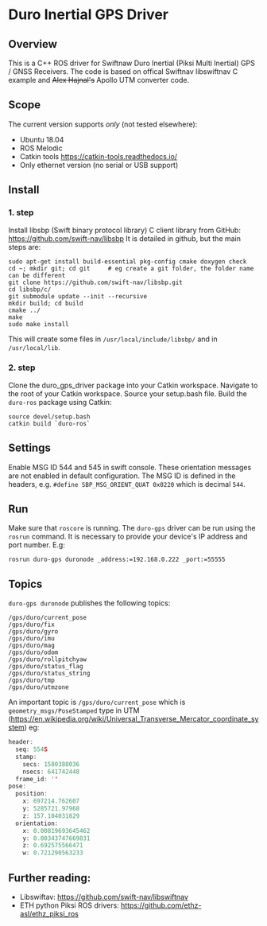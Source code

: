 # Duro Inertial GPS Driver
## Overview

This is a C++ ROS driver for Swiftnaw Duro Inertial (Piksi Multi Inertial) GPS / GNSS Receivers. The code is based on offical Swiftnav libswiftnav C example and <del>Alex Hajnal's</del> Apollo UTM converter code.

## Scope
The current version supports *only* (not tested elsewhere):
- Ubuntu 18.04
- ROS Melodic
- Catkin tools https://catkin-tools.readthedocs.io/
- Only ethernet version (no serial or USB support)

## Install
### 1. step
Install libsbp (Swift binary protocol library) C client library from GitHub: https://github.com/swift-nav/libsbp
It is detailed in github, but the main steps are:
```
sudo apt-get install build-essential pkg-config cmake doxygen check
cd ~; mkdir git; cd git     # eg create a git folder, the folder name can be different
git clone https://github.com/swift-nav/libsbp.git
cd libsbp/c/
git submodule update --init --recursive
mkdir build; cd build
cmake ../
make
sudo make install
```
This will create some files in `/usr/local/include/libsbp/` and in `/usr/local/lib`.

### 2. step
Clone the duro_gps_driver package into your Catkin workspace. 
Navigate to the root of your Catkin workspace. Source your setup.bash file. Build the `duro-ros` package using Catkin:
```
source devel/setup.bash
catkin build `duro-ros`
```

## Settings 
Enable MSG ID 544 and 545 in swift console. These orientation messages are not enabled in default configuration.
The MSG ID is defined in the headers, e.g. `#define SBP_MSG_ORIENT_QUAT 0x0220` which is decimal `544`.

## Run
Make sure that `roscore` is running. 
The `duro-gps` driver can be run using the `rosrun` command. It is necessary to provide your device's IP address and port number. 
E.g:
```
rosrun duro-gps duronode _address:=192.168.0.222 _port:=55555
```

## Topics
`duro-gps duronode` publishes the following topics:
```
/gps/duro/current_pose
/gps/duro/fix
/gps/duro/gyro
/gps/duro/imu
/gps/duro/mag
/gps/duro/odom
/gps/duro/rollpitchyaw
/gps/duro/status_flag
/gps/duro/status_string
/gps/duro/tmp
/gps/duro/utmzone
```
An important topic is `/gps/duro/current_pose` which is `geometry_msgs/PoseStamped` type in UTM (https://en.wikipedia.org/wiki/Universal_Transverse_Mercator_coordinate_system) eg:

``` c
header: 
  seq: 554S
  stamp: 
    secs: 1580388036
    nsecs: 641742448
  frame_id: ''
pose: 
  position: 
    x: 697214.762607
    y: 5285721.97968
    z: 157.104031829
  orientation: 
    x: 0.00819693645462
    y: 0.00343747669831
    z: 0.692575566471
    w: 0.721290563233

```

## Further reading:
- Libswiftav: https://github.com/swift-nav/libswiftnav
- ETH python Piksi ROS drivers: https://github.com/ethz-asl/ethz_piksi_ros
